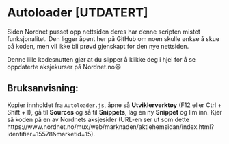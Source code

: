# Autoloader [UTDATERT]

Siden Nordnet pusset opp nettsiden deres har denne scripten mistet funksjonalitet. Den ligger åpent her på GitHub om noen skulle ønkse å skue på koden, men vil ikke bli prøvd gjenskapt for den nye nettsiden.


Denne lille kodesnutten gjør at du slipper å klikke deg i hjel for å se oppdaterte aksjekurser på Nordnet.no:smiley:

## Bruksanvisning:

Kopier innholdet fra `Autoloader.js`, åpne så **Utviklerverktøy** (F12 eller Ctrl + Shift + I), gå til **Sources** og så til **Snippets**, lag en ny **Snippet** og lim inn. Kjør så koden på en av Nordnets aksjesider (URL-en ser ut som dette https://<span></span>www<span></span>.nordnet.no/mux/web/marknaden/aktiehemsidan/index.html?identifier=15578&marketid=15).
